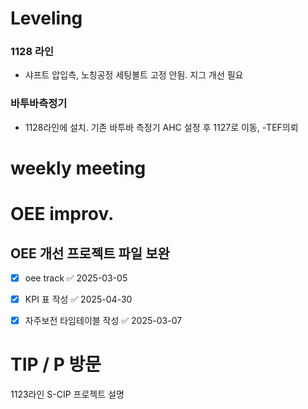 


# Leveling

### 1128 라인 
- 샤프트 압입측, 노칭공정 세팅볼트 고정 안됨. 지그 개선 필요
### 바투바측정기
- 1128라인에 설치. 기존 바투바 측정기 AHC 설정 후 1127로 이동, -TEF의뢰

# weekly meeting



# OEE improv.

## OEE 개선 프로젝트 파일 보완
- [x] oee track ✅ 2025-03-05
- [x] KPI 표 작성 ✅ 2025-04-30
- [x] 자주보전 타임테이블 작성 ✅ 2025-03-07


# TIP / P 방문
1123라인 S-CIP 프로젝트 설명